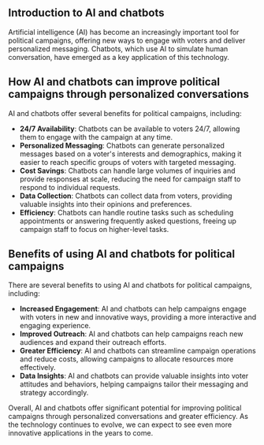 
Introduction to AI and chatbots
-------------------------------

Artificial intelligence (AI) has become an increasingly important tool for political campaigns, offering new ways to engage with voters and deliver personalized messaging. Chatbots, which use AI to simulate human conversation, have emerged as a key application of this technology.

How AI and chatbots can improve political campaigns through personalized conversations
--------------------------------------------------------------------------------------

AI and chatbots offer several benefits for political campaigns, including:

* **24/7 Availability**: Chatbots can be available to voters 24/7, allowing them to engage with the campaign at any time.
* **Personalized Messaging**: Chatbots can generate personalized messages based on a voter's interests and demographics, making it easier to reach specific groups of voters with targeted messaging.
* **Cost Savings**: Chatbots can handle large volumes of inquiries and provide responses at scale, reducing the need for campaign staff to respond to individual requests.
* **Data Collection**: Chatbots can collect data from voters, providing valuable insights into their opinions and preferences.
* **Efficiency**: Chatbots can handle routine tasks such as scheduling appointments or answering frequently asked questions, freeing up campaign staff to focus on higher-level tasks.

Benefits of using AI and chatbots for political campaigns
---------------------------------------------------------

There are several benefits to using AI and chatbots for political campaigns, including:

* **Increased Engagement**: AI and chatbots can help campaigns engage with voters in new and innovative ways, providing a more interactive and engaging experience.
* **Improved Outreach**: AI and chatbots can help campaigns reach new audiences and expand their outreach efforts.
* **Greater Efficiency**: AI and chatbots can streamline campaign operations and reduce costs, allowing campaigns to allocate resources more effectively.
* **Data Insights**: AI and chatbots can provide valuable insights into voter attitudes and behaviors, helping campaigns tailor their messaging and strategy accordingly.

Overall, AI and chatbots offer significant potential for improving political campaigns through personalized conversations and greater efficiency. As the technology continues to evolve, we can expect to see even more innovative applications in the years to come.
